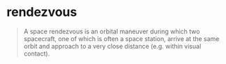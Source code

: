 # rendezvous

> A space rendezvous is an orbital maneuver during which two spacecraft, one of which is often a space station, arrive at the same orbit and approach to a very close distance (e.g. within visual contact).

